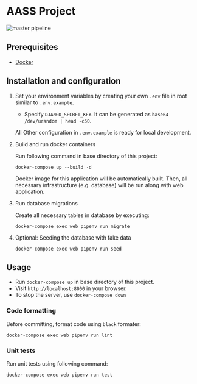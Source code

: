 # AASS Project

![master pipeline](https://github.com/MCFreddie777/aass-project/actions/workflows/github-ci.yml/badge.svg?branch=master)

## Prerequisites

- [Docker](https://www.docker.com/)

## Installation and configuration

1. Set your environment variables by creating your own `.env` file in root similar to `.env.example`.

    - Specify `DJANGO_SECRET_KEY`. It can be generated as `base64 /dev/urandom | head -c50`.

   All Other configuration in `.env.example` is ready for local development.

2. Build and run docker containers

   Run following command in base directory of this project:

    ```
    docker-compose up --build -d
    ```

   Docker image for this application will be automatically built. Then, all necessary infrastructure (e.g. database)
will be run along with web application.

3. Run database migrations

   Create all necessary tables in database by executing:

    ```
    docker-compose exec web pipenv run migrate
    ```

4. Optional: Seeding the database with fake data

    ```
	docker-compose exec web pipenv run seed
    ```

## Usage

- Run `docker-compose up` in base directory of this project.
- Visit `http://localhost:8000` in your browser.
- To stop the server, use `docker-compose down`

### Code formatting

Before committing, format code using `black` formater:

```
docker-compose exec web pipenv run lint
```

### Unit tests

Run unit tests using following command:

```
docker-compose exec web pipenv run test
```

